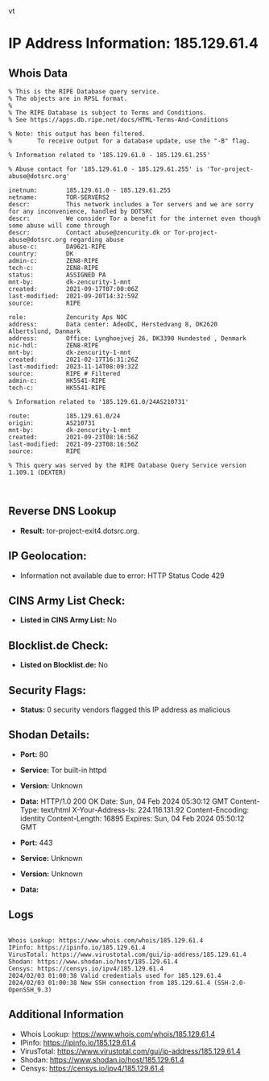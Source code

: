 vt
# IP Address Information: 185.129.61.4

## Whois Data
```
% This is the RIPE Database query service.
% The objects are in RPSL format.
%
% The RIPE Database is subject to Terms and Conditions.
% See https://apps.db.ripe.net/docs/HTML-Terms-And-Conditions

% Note: this output has been filtered.
%       To receive output for a database update, use the "-B" flag.

% Information related to '185.129.61.0 - 185.129.61.255'

% Abuse contact for '185.129.61.0 - 185.129.61.255' is 'Tor-project-abuse@dotsrc.org'

inetnum:        185.129.61.0 - 185.129.61.255
netname:        TOR-SERVERS2
descr:          This network includes a Tor servers and we are sorry for any inconvenience, handled by DOTSRC
descr:          We consider Tor a benefit for the internet even though some abuse will come through
descr:          Contact abuse@zencurity.dk or Tor-project-abuse@dotsrc.org regarding abuse
abuse-c:        DA9621-RIPE
country:        DK
admin-c:        ZEN8-RIPE
tech-c:         ZEN8-RIPE
status:         ASSIGNED PA
mnt-by:         dk-zencurity-1-mnt
created:        2021-09-17T07:00:06Z
last-modified:  2021-09-20T14:32:59Z
source:         RIPE

role:           Zencurity Aps NOC
address:        Data center: AdeoDC, Herstedvang 8, DK2620 Albertslund, Danmark
address:        Office: Lynghoejvej 26, DK3390 Hundested , Denmark
nic-hdl:        ZEN8-RIPE
mnt-by:         dk-zencurity-1-mnt
created:        2021-02-17T16:31:26Z
last-modified:  2023-11-14T08:09:32Z
source:         RIPE # Filtered
admin-c:        HK5541-RIPE
tech-c:         HK5541-RIPE

% Information related to '185.129.61.0/24AS210731'

route:          185.129.61.0/24
origin:         AS210731
mnt-by:         dk-zencurity-1-mnt
created:        2021-09-23T08:16:56Z
last-modified:  2021-09-23T08:16:56Z
source:         RIPE

% This query was served by the RIPE Database Query Service version 1.109.1 (DEXTER)



```
## Reverse DNS Lookup
- **Result:** tor-project-exit4.dotsrc.org.

## IP Geolocation:
- Information not available due to error: HTTP Status Code 429

## CINS Army List Check:
- **Listed in CINS Army List:** 
No

## Blocklist.de Check:
- **Listed on Blocklist.de:** 
No

## Security Flags:
- **Status:** 0 security vendors flagged this IP address as malicious

## Shodan Details:
- **Port:** 80
- **Service:** Tor built-in httpd
- **Version:** Unknown
- **Data:** HTTP/1.0 200 OK
Date: Sun, 04 Feb 2024 05:30:12 GMT
Content-Type: text/html
X-Your-Address-Is: 224.116.131.92
Content-Encoding: identity
Content-Length: 16895
Expires: Sun, 04 Feb 2024 05:50:12 GMT



- **Port:** 443
- **Service:** Unknown
- **Version:** Unknown
- **Data:** 

## Logs
```

Whois Lookup: https://www.whois.com/whois/185.129.61.4
IPinfo: https://ipinfo.io/185.129.61.4
VirusTotal: https://www.virustotal.com/gui/ip-address/185.129.61.4
Shodan: https://www.shodan.io/host/185.129.61.4
Censys: https://censys.io/ipv4/185.129.61.4
2024/02/03 01:00:38 Valid credentials used for 185.129.61.4
2024/02/03 01:00:38 New SSH connection from 185.129.61.4 (SSH-2.0-OpenSSH_9.3)

```
## Additional Information
- Whois Lookup: https://www.whois.com/whois/185.129.61.4
- IPinfo: https://ipinfo.io/185.129.61.4
- VirusTotal: https://www.virustotal.com/gui/ip-address/185.129.61.4
- Shodan: https://www.shodan.io/host/185.129.61.4
- Censys: https://censys.io/ipv4/185.129.61.4

